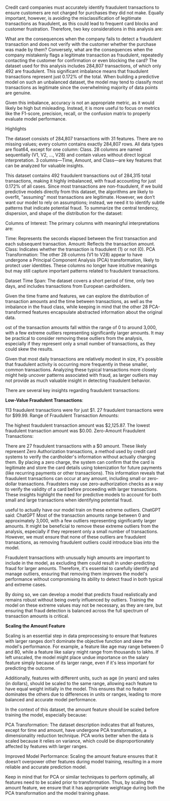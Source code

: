 Credit card companies must accurately identify fraudulent transactions to ensure customers are not charged for purchases they did not make. Equally important, however, is avoiding the misclassification of legitimate transactions as fraudulent, as this could lead to frequent card blocks and customer frustration. Therefore, two key considerations in this analysis are:

What are the consequences when the company fails to detect a fraudulent transaction and does not verify with the customer whether the purchase was made by them?
Conversely, what are the consequences when the company mistakenly flags a legitimate transaction as fraudulent, repeatedly contacting the customer for confirmation or even blocking the card?
The dataset used for this analysis includes 284,807 transactions, of which only 492 are fraudulent. This significant imbalance means that fraudulent transactions represent just 0.172% of the total. When building a predictive model on such an unbalanced dataset, the model may tend to classify most transactions as legitimate since the overwhelming majority of data points are genuine.

Given this imbalance, accuracy is not an appropriate metric, as it would likely be high but misleading. Instead, it is more useful to focus on metrics like the F1-score, precision, recall, or the confusion matrix to properly evaluate model performance.

Highlights

The dataset consists of 284,807 transactions with 31 features.
There are no missing values; every column contains exactly 284,807 rows.
All data types are float64, except for one column: Class.
28 columns are named sequentially (V1, V2, ..., V28) and contain values without direct logical interpretation.
3 columns—Time, Amount, and Class—are key features that can be analyzed for valuable insights.

This dataset contains 492 fraudulent transactions out of 284,315 total transactions, making it highly imbalanced, with fraud accounting for just 0.172% of all cases. Since most transactions are non-fraudulent, if we build predictive models directly from this dataset, the algorithms are likely to overfit, "assuming" most transactions are legitimate. However, we don’t want our model to rely on assumptions; instead, we need it to identify subtle patterns that indicate potential fraud.
To summarize the central tendency, dispersion, and shape of the distribution for the dataset:

Columns of Interest: The primary columns with meaningful interpretations are:

Time: Represents the seconds elapsed between the first transaction and each subsequent transaction.
Amount: Reflects the transaction amount.
Class: Indicates whether the transaction is fraudulent (1) or not (0).
PCA Transformation: The other 28 columns (V1 to V28) appear to have undergone a Principal Component Analysis (PCA) transformation, likely to protect user identities. These columns no longer have intuitive meanings but may still capture important patterns related to fraudulent transactions.

Dataset Time Span: The dataset covers a short period of time, only two days, and includes transactions from European cardholders.

Given the time frame and features, we can explore the distribution of transaction amounts and the time between transactions, as well as the imbalance in the fraud class, while keeping in mind that the other 28 PCA-transformed features encapsulate abstracted information about the original data.

ost of the transaction amounts fall within the range of 0 to around 3,000, with a few extreme outliers representing significantly larger amounts. It may be practical to consider removing these outliers from the analysis, especially if they represent only a small number of transactions, as they could skew the results.

Given that most daily transactions are relatively modest in size, it's possible that fraudulent activity is occurring more frequently in these smaller, common transactions. Analyzing these typical transactions more closely might help uncover patterns associated with fraud, as larger outliers may not provide as much valuable insight in detecting fraudulent behavior.

There are several key insights regarding fraudulent transactions:

**Low-Value Fraudulent Transactions**:

113 fraudulent transactions were for just $1.
27 fraudulent transactions were for $99.99.
Range of Fraudulent Transaction Amounts:

The highest fraudulent transaction amount was $2,125.87.
The lowest fraudulent transaction amount was $0.00.
Zero-Amount Fraudulent Transactions:

There are 27 fraudulent transactions with a $0 amount. These likely represent Zero Authorization transactions, a method used by credit card systems to verify the cardholder's information without actually charging them. By placing a zero charge, the system can confirm that the card is legitimate and store the card details using tokenization for future payments (like recurring payments or other transactions).
This information reveals that fraudulent transactions can occur at any amount, including small or zero-dollar transactions. Fraudsters may use zero-authorization checks as a way to verify the validity of a card before proceeding with larger transactions. These insights highlight the need for predictive models to account for both small and large transactions when identifying potential fraud.

useful to actually have our model train on these extreme outliers.
ChatGPT said:
ChatGPT
Most of the transaction amounts range between 0 and approximately 3,000, with a few outliers representing significantly larger amounts. It might be beneficial to remove these extreme outliers from the analysis, especially if they represent only a small number of transactions. However, we must ensure that none of these outliers are fraudulent transactions, as removing fraudulent outliers could introduce bias into the model.

Fraudulent transactions with unusually high amounts are important to include in the model, as excluding them could result in under-predicting fraud for larger amounts. Therefore, it's essential to carefully identify and manage outliers, ensuring that removing them improves the model's performance without compromising its ability to detect fraud in both typical and extreme cases.

By doing so, we can develop a model that predicts fraud realistically and remains robust without being overly influenced by outliers. Training the model on these extreme values may not be necessary, as they are rare, but ensuring that fraud detection is balanced across the full spectrum of transaction amounts is critical.


**Scaling the Amount Feature**

Scaling is an essential step in data preprocessing to ensure that features with larger ranges don’t dominate the objective function and skew the model's performance. For example, a feature like age may range between 0 and 80, while a feature like salary might range from thousands to lakhs. If left unscaled, the model might place undue importance on the salary feature simply because of its larger range, even if it's less important for predicting the outcome.

Additionally, features with different units, such as age (in years) and sales (in dollars), should be scaled to the same range, allowing each feature to have equal weight initially in the model. This ensures that no feature dominates the others due to differences in units or ranges, leading to more balanced and accurate model performance.

In the context of this dataset, the amount feature should be scaled before training the model, especially because:

PCA Transformation: The dataset description indicates that all features, except for time and amount, have undergone PCA transformation, a dimensionality reduction technique. PCA works better when the data is scaled because it relies on variance, which could be disproportionately affected by features with larger ranges.

Improved Model Performance: Scaling the amount feature ensures that it doesn’t overpower other features during model training, resulting in a more reliable and accurate prediction model.

Keep in mind that for PCA or similar techniques to perform optimally, all features need to be scaled prior to transformation. Thus, by scaling the amount feature, we ensure that it has appropriate weightage during both the PCA transformation and the model training phase.




